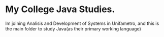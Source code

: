 # My College Java Studies.
Im joining Analisis and Development of Systems in Unifametro, and this is the main folder to study Java(as their primary working language)
